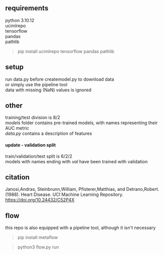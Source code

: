 ## requirements
python 3.10.12 \
ucimlrepo \
tensorflow \
pandas \
pathlib
>pip install ucimlrepo tensorflow pandas pathlib
## setup
run data.py before createmodel.py to download data \
or simply use the pipeline tool \
data with missing (NaN) values is ignored
## other
training/test division is 8/2 \
*models* folder contains pre-trained models, with names representing their AUC metric \
*data.py* contains a description of features
#### update - validation split
train/validation/test split is 6/2/2 \
models with names ending with *val* have been trained with validation
## citation
Janosi,Andras, Steinbrunn,William, Pfisterer,Matthias, and Detrano,Robert. (1988). Heart Disease. UCI Machine Learning Repository.
https://doi.org/10.24432/C52P4X
## flow
this repo is also equipped with a pipeline tool, although it isn't necessary
>pip install metaflow

>python3 flow.py run